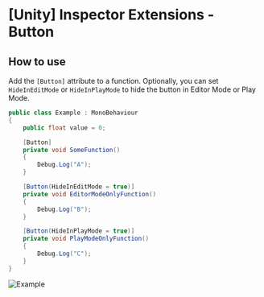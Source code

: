 # [Unity] Inspector Extensions - Button

## How to use

Add the `[Button]` attribute to a function.
Optionally, you can set `HideInEditMode` or `HideInPlayMode` to hide the button in Editor Mode or Play Mode.

``` C#
public class Example : MonoBehaviour
{
    public float value = 0;

    [Button]
    private void SomeFunction()
    {
        Debug.Log("A");
    }

    [Button(HideInEditMode = true)]
    private void EditorModeOnlyFunction()
    {
        Debug.Log("B");
    }

    [Button(HideInPlayMode = true)]
    private void PlayModeOnlyFunction()
    {
        Debug.Log("C");
    }
}
```

![Example](https://i.imgur.com/64ZJT80.png)

